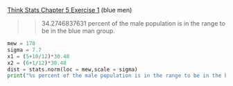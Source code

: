 [Think Stats Chapter 5 Exercise 1](http://greenteapress.com/thinkstats2/html/thinkstats2006.html#toc50) (blue men)

>> 34.2746837631 percent of the male population is in the range to be in the blue man group.


```python
mew = 178
sigma = 7.7
x1 = (5+10/12)*30.48
x2 = (6+1/12)*30.48
dist = stats.norm(loc = mew,scale = sigma)
print("%s percent of the male population is in the range to be in the blue man group." % ((dist.cdf(x2)-dist.cdf(x1))*100))
```
